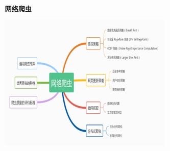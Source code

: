 ## 网络爬虫

<div align="center">    
    <img src="https://github.com/lichangao1826/SearchEngine-Learning/blob/master/resources/%E7%BD%91%E7%BB%9C%E7%88%AC%E8%99%AB.png" height=400px />
</div>
